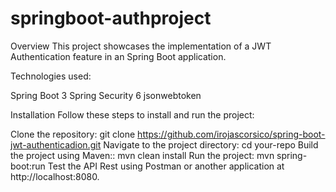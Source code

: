 # springboot-authproject
Overview
This project showcases the implementation of a JWT Authentication feature in an Spring Boot application.

Technologies used:

Spring Boot 3
Spring Security 6
jsonwebtoken

Installation
Follow these steps to install and run the project:

Clone the repository: git clone https://github.com/irojascorsico/spring-boot-jwt-authenticadion.git
Navigate to the project directory: cd your-repo
Build the project using Maven:: mvn clean install
Run the project: mvn spring-boot:run
Test the API Rest using Postman or another application at http://localhost:8080.
